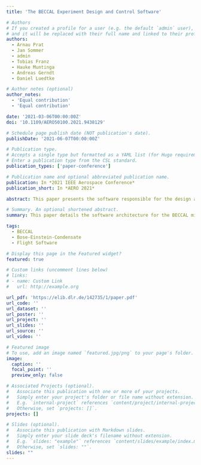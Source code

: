 ```yaml
---
title: 'The BECCAL Experiment Design and Control Software'

# Authors
# If you created a profile for a user (e.g. the default `admin` user), write the username (folder name) here
# and it will be replaced with their full name and linked to their profile.
authors:
  - Arnau Prat
  - Jan Sommer
  - admin
  - Tobias Franz
  - Hauke Muntinga
  - Andreas Gerndt
  - Daniel Luedtke

# Author notes (optional)
author_notes:
  - 'Equal contribution'
  - 'Equal contribution'

date: '2021-03-06T00:00:00Z'
doi: '10.1109/AERO50100.2021.9438129'

# Schedule page publish date (NOT publication's date).
publishDate: '2021-06-07T00:00:00Z'

# Publication type.
# Accepts a single type but formatted as a YAML list (for Hugo requirements).
# Enter a publication type from the CSL standard.
publication_types: ['paper-conference']

# Publication name and optional abbreviated publication name.
publication: In *2021 IEEE Aerospace Conference*
publication_short: In *AERO 2021*

abstract: This paper presents the software responsible for the design and execution of the experiments in the Bose-Einstein Condensate and Cold Atom Laboratory (BECCAL) mission, an experiment with ultra-cold and condensed atoms on the International Space Station. The software consists of two parts: the experiment control software and the experiment design tools. The first corresponds to the software running on the payload and is in charge of controlling and executing the experiments, while the latter are the tools used by the scientists to create the experiment definition that will be later uploaded to the instrument to be executed. To overcome the challenge of developing software with such complexity, it was decided to follow a model-driven development approach. Several domain-specific languages (DSLs) have been created to allow scientists to describe their experiments in a domain-specific way. These descriptions are then uploaded and executed by different interpreters onboard. The paper details the architecture of the experiment control software and the different modules that compose it, as well as the developed languages and tools used to describe new experiments. The paper also discusses and evaluates some important aspects of the software, such as how resilient it is to failures, as well as the advantages and disadvantages of the selected approach compared to other approaches used in similar missions. The developed software will also be used for the MAIUS-2/3 missions.

# Summary. An optional shortened abstract.
summary: This paper details the software architecture for the BECCAL mission on the ISS developed using a model-driven development approach and domain-specific languages.

tags:
  - BECCAL
  - Bose-Einstein-Condensate
  - Flight Software

# Display this page in the Featured widget?
featured: true

# Custom links (uncomment lines below)
# links:
# - name: Custom Link
#   url: http://example.org

url_pdf: 'https://elib.dlr.de/142735/1/paper.pdf'
url_code: ''
url_dataset: ''
url_poster: ''
url_project: ''
url_slides: ''
url_source: ''
url_video: ''

# Featured image
# To use, add an image named `featured.jpg/png` to your page's folder.
image:
  caption: ''
  focal_point: ''
  preview_only: false

# Associated Projects (optional).
#   Associate this publication with one or more of your projects.
#   Simply enter your project's folder or file name without extension.
#   E.g. `internal-project` references `content/project/internal-project/index.md`.
#   Otherwise, set `projects: []`.
projects: []

# Slides (optional).
#   Associate this publication with Markdown slides.
#   Simply enter your slide deck's filename without extension.
#   E.g. `slides: "example"` references `content/slides/example/index.md`.
#   Otherwise, set `slides: ""`.
slides: ""
---
```


<!--
{{% callout note %}}
Click the _Cite_ button to download citation.
{{% /callout %}}

{{% callout note %}}
Click the _Slides_ button to download the paper.
{{% /callout %}}
-->
